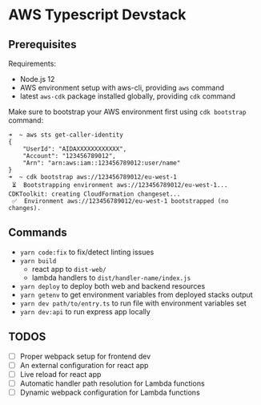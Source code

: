 # AWS Typescript Devstack

## Prerequisites

Requirements:

- Node.js 12
- AWS environment setup with aws-cli, providing `aws` command
- latest `aws-cdk` package installed globally, providing `cdk` command

Make sure to bootstrap your AWS environment first using `cdk bootstrap` command:
```
➜  ~ aws sts get-caller-identity
{
    "UserId": "AIDAXXXXXXXXXXXX",
    "Account": "123456789012",
    "Arn": "arn:aws:iam::123456789012:user/name"
}
➜  ~ cdk bootstrap aws://123456789012/eu-west-1
 ⏳  Bootstrapping environment aws://123456789012/eu-west-1...
CDKToolkit: creating CloudFormation changeset...
 ✅  Environment aws://123456789012/eu-west-1 bootstrapped (no changes).
```

## Commands

* `yarn code:fix` to fix/detect linting issues
* `yarn build`
   * react app to `dist-web/`
   * lambda handlers to `dist/handler-name/index.js`
* `yarn deploy` to deploy both web and backend resources
* `yarn getenv` to get environment variables from deployed stacks output
* `yarn dev path/to/entry.ts` to run file with environment variables set
* `yarn dev:api` to run express app locally

## TODOS

- [ ] Proper webpack setup for frontend dev
- [ ] An external configuration for react app
- [ ] Live reload for react app
- [ ] Automatic handler path resolution for Lambda functions
- [ ] Dynamic webpack configuration for Lambda functions